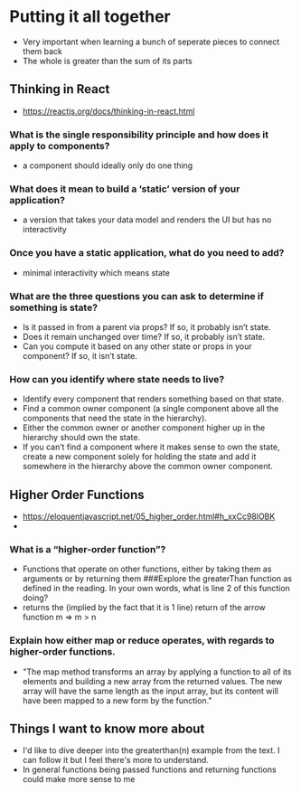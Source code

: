 # Putting it all together
- Very important when learning a bunch of seperate pieces to connect them back
- The whole is greater than the sum of its parts

## Thinking in React
- https://reactjs.org/docs/thinking-in-react.html
### What is the single responsibility principle and how does it apply to components?
- a component should ideally only do one thing
### What does it mean to build a ‘static’ version of your application?
- a version that takes your data model and renders the UI but has no interactivity
### Once you have a static application, what do you need to add?
-  minimal interactivity which means state 
### What are the three questions you can ask to determine if something is state?
- Is it passed in from a parent via props? If so, it probably isn’t state.
- Does it remain unchanged over time? If so, it probably isn’t state.
- Can you compute it based on any other state or props in your component? If so, it isn’t state.
### How can you identify where state needs to live?
- Identify every component that renders something based on that state.
- Find a common owner component (a single component above all the components that need the state in the hierarchy).
- Either the common owner or another component higher up in the hierarchy should own the state.
- If you can’t find a component where it makes sense to own the state, create a new component solely for holding the state and add it somewhere in the hierarchy above the common owner component.

## Higher Order Functions
- https://eloquentjavascript.net/05_higher_order.html#h_xxCc98lOBK
- 
### What is a “higher-order function”?
- Functions that operate on other functions, either by taking them as arguments or by returning them
###Explore the greaterThan function as defined in the reading. In your own words, what is line 2 of this function doing?
- returns the (implied by the fact that it is 1 line) return of the arrow function  m => m > n 
### Explain how either map or reduce operates, with regards to higher-order functions.
- "The map method transforms an array by applying a function to all of its elements and building a new array from the returned values. The new array will have the same length as the input array, but its content will have been mapped to a new form by the function."

## Things I want to know more about
- I'd like to dive deeper into the greaterthan(n) example from the text. I can follow it but I feel there's more to understand. 
- In general functions being passed functions and returning functions could make more sense to me 
